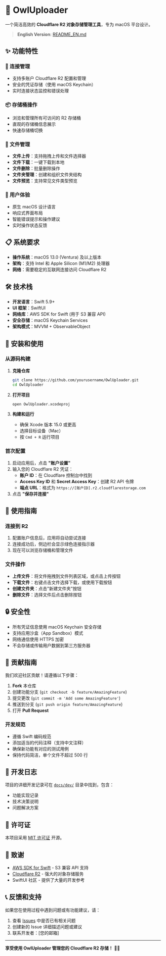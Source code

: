 # 🦉 OwlUploader

一个简洁高效的 **Cloudflare R2 对象存储管理工具**，专为 macOS 平台设计。

> **English Version**: [README_EN.md](README_EN.md)

## ✨ 功能特性

### 🔗 连接管理
- 支持多账户 Cloudflare R2 配置和管理
- 安全的凭证存储（使用 macOS Keychain）
- 实时连接状态监控和错误处理

### 📦 存储桶操作
- 浏览和管理所有可访问的 R2 存储桶
- 直观的存储桶信息展示
- 快速存储桶切换

### 📁 文件管理
- **文件上传**：支持拖拽上传和文件选择器
- **文件下载**：一键下载到本地
- **文件删除**：批量删除操作
- **文件夹管理**：创建和组织文件夹结构
- **文件预览**：支持常见文件类型预览

### 🎨 用户体验
- 原生 macOS 设计语言
- 响应式界面布局
- 智能错误提示和操作建议
- 实时操作状态反馈

## 📋 系统要求

- **操作系统**：macOS 13.0 (Ventura) 及以上版本
- **架构**：支持 Intel 和 Apple Silicon (M1/M2) 处理器
- **网络**：需要稳定的互联网连接访问 Cloudflare R2

## 🛠 技术栈

- **开发语言**：Swift 5.9+
- **UI 框架**：SwiftUI
- **网络库**：AWS SDK for Swift (用于 S3 兼容 API)
- **安全存储**：macOS Keychain Services
- **架构模式**：MVVM + ObservableObject

## 🚀 安装和使用

### 从源码构建

1. **克隆仓库**
   ```bash
   git clone https://github.com/yourusername/OwlUploader.git
   cd OwlUploader
   ```

2. **打开项目**
   ```bash
   open OwlUploader.xcodeproj
   ```

3. **构建和运行**
   - 确保 Xcode 版本 15.0 或更高
   - 选择目标设备（Mac）
   - 按 `Cmd + R` 运行项目

### 首次配置

1. 启动应用后，点击 **"账户设置"**
2. 输入您的 Cloudflare R2 凭证：
   - **账户 ID**：在 Cloudflare 控制台中找到
   - **Access Key ID** 和 **Secret Access Key**：创建 R2 API 令牌
   - **端点 URL**：格式为 `https://[账户ID].r2.cloudflarestorage.com`
3. 点击 **"保存并连接"**

## 📖 使用指南

### 连接到 R2
1. 配置账户信息后，应用将自动尝试连接
2. 连接成功后，侧边栏会显示绿色连接指示器
3. 现在可以浏览存储桶和管理文件

### 文件操作
- **上传文件**：将文件拖拽到文件列表区域，或点击上传按钮
- **下载文件**：右键点击文件选择下载，或使用下载按钮
- **创建文件夹**：点击"新建文件夹"按钮
- **删除文件**：选择文件后点击删除按钮

## 🔒 安全性

- 所有凭证信息使用 macOS Keychain 安全存储
- 支持应用沙盒（App Sandbox）模式
- 网络通信使用 HTTPS 加密
- 不会存储或传输用户数据到第三方服务器

## 🤝 贡献指南

我们欢迎社区贡献！请遵循以下步骤：

1. **Fork** 本仓库
2. 创建功能分支 (`git checkout -b feature/AmazingFeature`)
3. 提交更改 (`git commit -m 'Add some AmazingFeature'`)
4. 推送到分支 (`git push origin feature/AmazingFeature`)
5. 打开 **Pull Request**

### 开发规范
- 遵循 Swift 编码规范
- 添加适当的代码注释（支持中文注释）
- 确保新功能有对应的测试用例
- 保持代码简洁，单个文件不超过 500 行

## 📝 开发日志

项目的详细开发记录可在 [`docs/dev/`](docs/dev/) 目录中找到，包含：
- 功能实现记录
- 技术决策说明
- 问题解决方案

## 📄 许可证

本项目采用 [MIT 许可证](LICENSE) 开源。

## 🙏 致谢

- [AWS SDK for Swift](https://github.com/awslabs/aws-sdk-swift) - S3 兼容 API 支持
- [Cloudflare R2](https://developers.cloudflare.com/r2/) - 强大的对象存储服务
- SwiftUI 社区 - 提供了大量的开发参考

## 📞 反馈和支持

如果您在使用过程中遇到问题或有功能建议，请：

1. 查看 [Issues](https://github.com/yourusername/OwlUploader/issues) 中是否已有相关问题
2. 创建新的 Issue 详细描述问题或建议
3. 联系开发者：[您的邮箱]

---

**享受使用 OwlUploader 管理您的 Cloudflare R2 存储！** 🦉✨ 